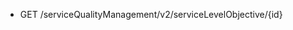 <!--
    ATTENTION: This file was generated via gradle!
               Do NOT manually edit this file! Any such changes will be overwritten!
-->

* GET /serviceQualityManagement/v2/serviceLevelObjective/{id}
